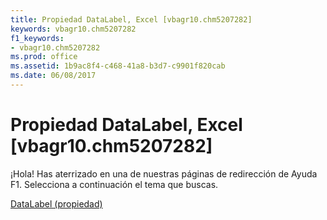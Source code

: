 ```yaml
---
title: Propiedad DataLabel, Excel [vbagr10.chm5207282]
keywords: vbagr10.chm5207282
f1_keywords:
- vbagr10.chm5207282
ms.prod: office
ms.assetid: 1b9ac8f4-c468-41a8-b3d7-c9901f820cab
ms.date: 06/08/2017
---
```





# Propiedad DataLabel, Excel [vbagr10.chm5207282]

¡Hola! Has aterrizado en una de nuestras páginas de redirección de Ayuda F1. Selecciona a continuación el tema que buscas.


 [DataLabel (propiedad)](http://msdn.microsoft.com/library/datalabel-property%28Office.15%29.aspx)


